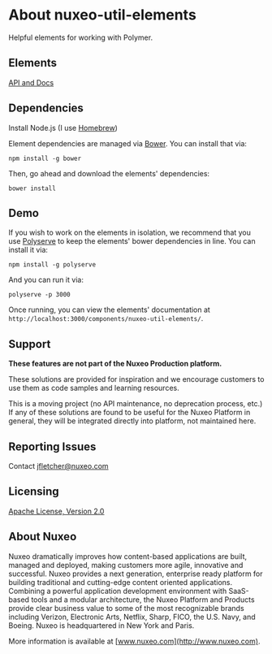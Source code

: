 # About nuxeo-util-elements

Helpful elements for working with Polymer.

## Elements

[API and Docs](http://nuxeo-sandbox.github.io/nuxeo-util-elements/)

## Dependencies

Install Node.js (I use [Homebrew](http://brew.sh/))

Element dependencies are managed via [Bower](http://bower.io/). You can install that via:

    npm install -g bower

Then, go ahead and download the elements' dependencies:

    bower install


## Demo

If you wish to work on the elements in isolation, we recommend that you use [Polyserve](https://github.com/PolymerLabs/polyserve) to keep the elements' bower dependencies in line. You can install it via:

    npm install -g polyserve

And you can run it via:

    polyserve -p 3000

Once running, you can view the elements' documentation at `http://localhost:3000/components/nuxeo-util-elements/`.


## Support

**These features are not part of the Nuxeo Production platform.**

These solutions are provided for inspiration and we encourage customers to use them as code samples and learning resources.

This is a moving project (no API maintenance, no deprecation process, etc.) If any of these solutions are found to be useful for the Nuxeo Platform in general, they will be integrated directly into platform, not maintained here.


## Reporting Issues

Contact [jfletcher@nuxeo.com](mailto:jfletcher@nuxeo.com)


## Licensing

[Apache License, Version 2.0](http://www.apache.org/licenses/LICENSE-2.0)


## About Nuxeo

Nuxeo dramatically improves how content-based applications are built, managed and deployed, making customers more agile, innovative and successful. Nuxeo provides a next generation, enterprise ready platform for building traditional and cutting-edge content oriented applications. Combining a powerful application development environment with SaaS-based tools and a modular architecture, the Nuxeo Platform and Products provide clear business value to some of the most recognizable brands including Verizon, Electronic Arts, Netflix, Sharp, FICO, the U.S. Navy, and Boeing. Nuxeo is headquartered in New York and Paris.

More information is available at [www.nuxeo.com](http://www.nuxeo.com).
